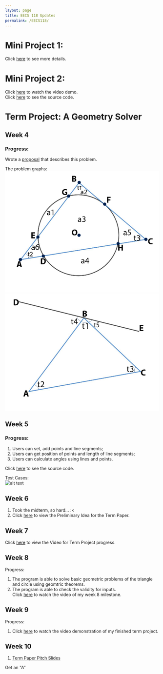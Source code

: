 ```yaml
---
layout: page
title: EECS 118 Updates
permalink: /EECS118/
---
```


# __Mini Project 1__:
Click [here](https://github.com/tianrenz2/EECS118/tree/master/Mini%20Project%201) to see more details.

# __Mini Project 2__:
Click [here](https://youtu.be/21JDG3WeS_4) to watch the video demo. <br/>
Click [here](https://github.com/tianrenz2/EECS118/tree/master/Mini%20Project%202) to see the source code.

# __Term Project: A Geometry Solver__

## __Week 4__
### __Progress:__
Wrote a [proposal](https://docs.google.com/document/d/1V8SPcFPg6eyj8idUQ9XdE9WonhJW-OK-4RmX6I3f0fk/edit?usp=sharing) that describes this problem.

The problem graphs:<br/>
![alt text](https://github.com/tianrenz2/EECS118/blob/master/Term%20Project/problem1.png?raw=true)
![alt text](https://github.com/tianrenz2/EECS118/blob/master/Term%20Project/problem2.png?raw=true)

## __Week 5__

### __Progress:__
  1. Users can set, add points and line segments;
  2. Users can get position of points and length of line segments;
  3. Users can calculate angles using lines and points.<br/>
  
  Click [here](https://github.com/tianrenz2/EECS118/tree/master/Term%20Project) to see the source code.
 
  Test Cases: <br/>
  ![alt text](https://github.com/tianrenz2/tianrenz2.github.io/blob/master/images/geometrysol/week5.png?raw=true)
 <br/>
## __Week 6__
  1. Took the midterm, so hard... :<
  2. Click [here](https://tianrenz2.github.io/others/term_paper_darft.html) to view the Preliminary Idea for the Term Paper.
  

## __Week 7__
  Click [here](https://youtu.be/PdKqwkGAGWg) to view the Video for Term Project progress.
  
## __Week 8__
  Progress:
  1. The program is able to solve basic geometric problems of the triangle and circle using geomtric theorems.<br/>
  2. The program is able to check the validity for inputs.<br/>
  Click [here](https://youtu.be/6B8m6vtbbWk) to watch the video of my week 8 milestone.
  
## __Week 9__
  Progress:
  1. Click [here](https://www.youtube.com/watch?v=zGjK3_Nj5o0) to watch the video demonstration of my finished term project.

## __Week 10__
  1. [Term Paper Pitch Slides](https://drive.google.com/open?id=1E8328uuSSDkUnDALkB7ZncYiCQFO62ohz4VUqjE17JU)

Get an "A"
